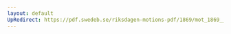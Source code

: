 ```yaml
---
layout: default
UpRedirect: https://pdf.swedeb.se/riksdagen-motions-pdf/1869/mot_1869__ak__00094.pdf
---
```

